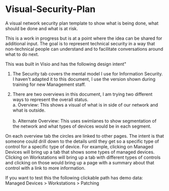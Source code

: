 # Visual-Security-Plan
A visual network security plan template to show what is being done, what should be done and what is at risk.

This is a work in progress but is at a point where the idea can be shared for additional input. The goal is to represent technical security in a way that non-technical people can understand and to facilitate conversations around what to do next.

This was built in Visio and has the following design intent"

1. The Security tab covers the mental model I use for Information Security. I haven't adapted it to this document, I use the version shown during training for new Management staff.

2. There are two overviews in this document, I am trying two different ways to represent the overall status.<BR/>
  a. Overview: This shows a visual of what is in side of our network and what is outside.<BR/><BR/>
  b. Alternate Overview: This uses swimlanes to show segmentation of the network and what types of devices would be in each segment.

On each overview tab the circles are linked to other pages. The intent is that someone could drill down to the details until they get so a specific type of control for a specific type of device. For example, clicking on Managed Devices will bring up a tab that shows some types of managed devices. Clicking on Workstations will bring up a tab with different types of controls and clicking on those would bring up a page with a summary about that control with a link to more information.

If you want to test this the following clickable path has demo data:<BR/>
  Managed Devices > Workstations > Patching
 
